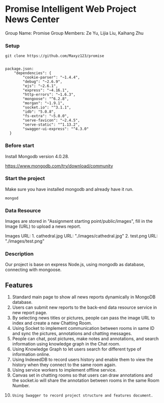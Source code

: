 # Promise Intelligent Web Project News Center

Group Name: Promise
Group Members: Ze Yu, Lijia Liu, Kaihang Zhu


### Setup

```
git clone https://github.com/Maxyz123/promise


package.json:
	"dependencies": {
	    "cookie-parser": "~1.4.4",
	    "debug": "~2.6.9",
	    "ejs": "~2.6.1",
	    "express": "~4.16.1",
	    "http-errors": "~1.6.3",
	    "mongoose": "^6.2.8",
	    "morgan": "~1.9.1",
	    "socket.io": "^3.1.1",
	    "idb": "5.0.8",
	    "fs-extra": "~5.0.0",
	    "serve-favicon": "~2.4.5",
	    "serve-static": "^1.13.2",
	    "swagger-ui-express": "^4.3.0"
  }
```

### Before start

Install Mongodb version 4.0.28.

https://www.mongodb.com/try/download/community


### Start the project

Make sure you have installed mongodb and already have it run.
```
mongod
```

### Data Resource
Images are stored in "Assignment starting point/public/images", fill in the Image (URL) to upload a news report.

Images URL:
	1. cathedral.jpg URL: "./images/cathedral.jpg"
	2. test.png URL: "./images/test.png"

### Description

Our project is base on express Node.js, using mongodb as database, connecting with mongoose.

## Features
1.	Standard main page to show all news reports dynamically in MongoDB database.
2.	Users can submit new reports to the back-end data resource service in new report page.
3.	By selecting news titles or pictures, people can pass the image URL to index and create a new Chatting Room.
4.	Using Socket to implement communication between rooms in same ID and sync the pictures, annotations and chatting messages.
5.	People can chat, post pictures, make notes and annotations, and search information using knowledge graph in the Chat room.
6.	Using Knowledge Graph to let users search for different type of information online.
7. 	Using IndexedDB to record users history and enable them to view the history when they connect to the same room again.
8.	Using service workers to implement offline service.
9.	Canvas set in chatting rooms so that users can draw annotations and the socket.io will share the annotation between rooms in the same Room Number.
10. 	Using Swagger to record project structure and features document.
